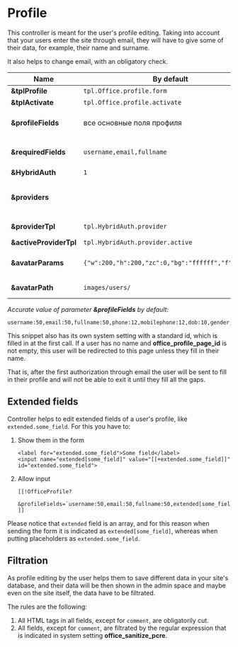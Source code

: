 # Profile

This controller is meant for the user's profile editing.
Taking into account that your users enter the site through email, they will have to give some of their data, for example, their name and surname.

It also helps to change email, with an obligatory check.

Name                   | By default                                         | Description
-----------------------|----------------------------------------------------|------------------------------------------------------------------------------------------------------------------------------------------------------------------------------------------------------------------------------
**&tplProfile**        | `tpl.Office.profile.form`                          | Chunk for output and editing of a user's profile.
**&tplActivate**       | `tpl.Office.profile.activate`                      | Chunk for activation letter.
**&profileFields**     | все основные поля профиля                          | List of fields that a user can edit, with commas. You can also indicate maximal length of values after a colon. For example, ``&profileFields=`username:25,fullname:50,email` ``.
**&requiredFields**    | `username,email,fullname`                          | List of fields that are obligatory for editing. These fields should be filled in for successful profile update. For example, ``&requiredFields=`username,fullname,email` ``.
**&HybridAuth**        | `1`                                                | Turn on integration with **HybridAuth**, if it is installed.
**&providers**         |                                                    | List of providers of **HybridAuth** authorization, with commas. All accessible providers are here `{core_path}components/hybridauth/model/hybridauth/lib/Providers/`. For example, ``&providers=`Google,Twitter,Facebook` ``.
**&providerTpl**       | `tpl.HybridAuth.provider`                          | Chunk for output of a link to authorization or adding the **HybridAuth** service to an account.
**&activeProviderTpl** | `tpl.HybridAuth.provider.active`                   | Chunk for output of the icon of the added **HybridAuth** service.
**&avatarParams**      | `{"w":200,"h":200,"zc":0,"bg":"ffffff","f":"jpg"}` | JSON line with parameters of avatar conversion with help of phpThumb. By default - `{"w":200,"h":200,"zc":0,"bg":"ffffff","f":"jpg"}`.
**&avatarPath**        | `images/users/`                                    | Directory for saving avatars for users inside MODX_ASSETS_PATH. By default - `images/users/`.

*Accurate value of parameter **&profileFields** by default:*

```
username:50,email:50,fullname:50,phone:12,mobilephone:12,dob:10,gender,address,country,city,state,zip,fax,photo,comment,website,specifiedpassword,confirmpassword
```

This snippet also has its own system setting with a standard id, which is filled in at the first call.
If a user has no name and **office_profile_page_id** is not empty, this user will be redirected to this page unless they fill in their name.

That is, after the first authorization through email the user will be sent to fill in their profile and will not be able to exit it until they fill all the gaps.

## Extended fields

Controller helps to edit extended fields of a user's profile, like `extended.some_field`. For this you have to:

1. Show them in the form

    ```modx
    <label for="extended.some_field">Some field</label>
    <input name="extended[some_field]" value="[[+extended.some_field]]" id="extended.some_field">
    ```

2. Allow input

    ```modx
    [[!OfficeProfile?
      &profileFields=`username:50,email:50,fullname:50,extended[some_field]`
    ]]
    ```

Please notice that `extended` field is an array, and for this reason when sending the form it is indicated
as `extended[some_field]`, whereas when putting placeholders as `extended.some_field`.

## Filtration

As profile editing by the user helps them to save different data in your site's database,
and their data will be then shown in the admin space and maybe even on the site itself, the data have to be filtrated.

The rules are the following:

1. All HTML tags in all fields, except for `comment`, are obligatorily cut.
2. All fields, except for `comment`, are filtrated by the regular expression that is indicated in system setting **office_sanitize_pcre**.
